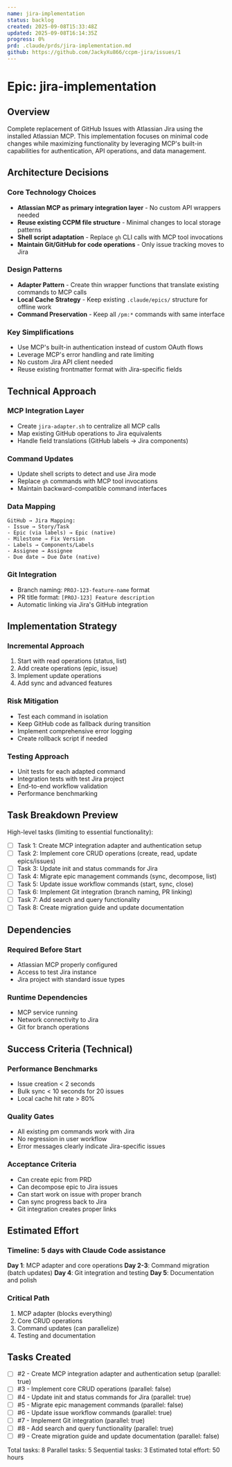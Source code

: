 ```yaml
---
name: jira-implementation
status: backlog
created: 2025-09-08T15:33:48Z
updated: 2025-09-08T16:14:35Z
progress: 0%
prd: .claude/prds/jira-implementation.md
github: https://github.com/JackyXu866/ccpm-jira/issues/1
---
```


# Epic: jira-implementation

## Overview
Complete replacement of GitHub Issues with Atlassian Jira using the installed Atlassian MCP. This implementation focuses on minimal code changes while maximizing functionality by leveraging MCP's built-in capabilities for authentication, API operations, and data management.

## Architecture Decisions

### Core Technology Choices
- **Atlassian MCP as primary integration layer** - No custom API wrappers needed
- **Reuse existing CCPM file structure** - Minimal changes to local storage patterns
- **Shell script adaptation** - Replace `gh` CLI calls with MCP tool invocations
- **Maintain Git/GitHub for code operations** - Only issue tracking moves to Jira

### Design Patterns
- **Adapter Pattern** - Create thin wrapper functions that translate existing commands to MCP calls
- **Local Cache Strategy** - Keep existing `.claude/epics/` structure for offline work
- **Command Preservation** - Keep all `/pm:*` commands with same interface

### Key Simplifications
- Use MCP's built-in authentication instead of custom OAuth flows
- Leverage MCP's error handling and rate limiting
- No custom Jira API client needed
- Reuse existing frontmatter format with Jira-specific fields

## Technical Approach

### MCP Integration Layer
- Create `jira-adapter.sh` to centralize all MCP calls
- Map existing GitHub operations to Jira equivalents
- Handle field translations (GitHub labels → Jira components)

### Command Updates
- Update shell scripts to detect and use Jira mode
- Replace `gh` commands with MCP tool invocations
- Maintain backward-compatible command interfaces

### Data Mapping
```
GitHub → Jira Mapping:
- Issue → Story/Task
- Epic (via labels) → Epic (native)
- Milestone → Fix Version
- Labels → Components/Labels
- Assignee → Assignee
- Due date → Due Date (native)
```

### Git Integration
- Branch naming: `PROJ-123-feature-name` format
- PR title format: `[PROJ-123] Feature description`
- Automatic linking via Jira's GitHub integration

## Implementation Strategy

### Incremental Approach
1. Start with read operations (status, list)
2. Add create operations (epic, issue)
3. Implement update operations
4. Add sync and advanced features

### Risk Mitigation
- Test each command in isolation
- Keep GitHub code as fallback during transition
- Implement comprehensive error logging
- Create rollback script if needed

### Testing Approach
- Unit tests for each adapted command
- Integration tests with test Jira project
- End-to-end workflow validation
- Performance benchmarking

## Task Breakdown Preview

High-level tasks (limiting to essential functionality):

- [ ] Task 1: Create MCP integration adapter and authentication setup
- [ ] Task 2: Implement core CRUD operations (create, read, update epics/issues)
- [ ] Task 3: Update init and status commands for Jira
- [ ] Task 4: Migrate epic management commands (sync, decompose, list)
- [ ] Task 5: Update issue workflow commands (start, sync, close)
- [ ] Task 6: Implement Git integration (branch naming, PR linking)
- [ ] Task 7: Add search and query functionality
- [ ] Task 8: Create migration guide and update documentation

## Dependencies

### Required Before Start
- Atlassian MCP properly configured
- Access to test Jira instance
- Jira project with standard issue types

### Runtime Dependencies
- MCP service running
- Network connectivity to Jira
- Git for branch operations

## Success Criteria (Technical)

### Performance Benchmarks
- Issue creation < 2 seconds
- Bulk sync < 10 seconds for 20 issues
- Local cache hit rate > 80%

### Quality Gates
- All existing pm commands work with Jira
- No regression in user workflow
- Error messages clearly indicate Jira-specific issues

### Acceptance Criteria
- Can create epic from PRD
- Can decompose epic to Jira issues
- Can start work on issue with proper branch
- Can sync progress back to Jira
- Git integration creates proper links

## Estimated Effort

### Timeline: 5 days with Claude Code assistance

**Day 1**: MCP adapter and core operations
**Day 2-3**: Command migration (batch updates)
**Day 4**: Git integration and testing
**Day 5**: Documentation and polish

### Critical Path
1. MCP adapter (blocks everything)
2. Core CRUD operations
3. Command updates (can parallelize)
4. Testing and documentation

## Tasks Created
- [ ] #2 - Create MCP integration adapter and authentication setup (parallel: true)
- [ ] #3 - Implement core CRUD operations (parallel: false)
- [ ] #4 - Update init and status commands for Jira (parallel: true)
- [ ] #5 - Migrate epic management commands (parallel: false)
- [ ] #6 - Update issue workflow commands (parallel: true)
- [ ] #7 - Implement Git integration (parallel: true)
- [ ] #8 - Add search and query functionality (parallel: true)
- [ ] #9 - Create migration guide and update documentation (parallel: false)

Total tasks: 8
Parallel tasks: 5
Sequential tasks: 3
Estimated total effort: 50 hours
